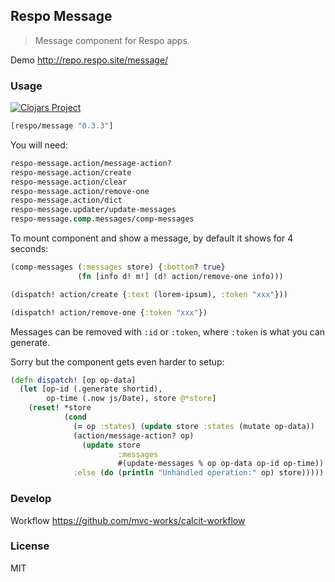 
Respo Message
----

> Message component for Respo apps.

Demo http://repo.respo.site/message/

### Usage

[![Clojars Project](https://img.shields.io/clojars/v/respo/message.svg)](https://clojars.org/respo/message)

```clojure
[respo/message "0.3.3"]
```

You will need:

```clojure
respo-message.action/message-action?
respo-message.action/create
respo-message.action/clear
respo-message.action/remove-one
respo-message.action/dict
respo-message.updater/update-messages
respo-message.comp.messages/comp-messages
```

To mount component and show a message, by default it shows for 4 seconds:

```clojure
(comp-messages (:messages store) {:bottom? true}
               (fn [info d! m!] (d! action/remove-one info)))
```

```clojure
(dispatch! action/create {:text (lorem-ipsum), :token "xxx"}))

(dispatch! action/remove-one {:token "xxx"})
```

Messages can be removed with `:id` or `:token`, where `:token` is what you can generate.

Sorry but the component gets even harder to setup:

```clojure
(defn dispatch! [op op-data]
  (let [op-id (.generate shortid),
        op-time (.now js/Date), store @*store]
    (reset! *store
            (cond
              (= op :states) (update store :states (mutate op-data))
              (action/message-action? op)
                (update store
                        :messages
                        #(update-messages % op op-data op-id op-time))
              :else (do (println "Unhandled operation:" op) store)))))
```

### Develop

Workflow https://github.com/mvc-works/calcit-workflow

### License

MIT
